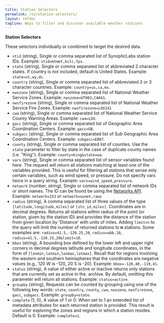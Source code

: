 ```yaml
---
title: Station Selectors
permalink: /v2/station-selectors/
layout: refdoc
tagline: Ways to filter and discover available weather stations
---
```


<!-- The following parameters can be used in the following APIs: -->

<!-- * [Time Series API][timeseries-api]
* [Latest API](../latest/)
* [Nearest Time API](../nearesttime/)
* [Precipitation API](../precipitation/)
* [Metadata API](../metadata/)
* [Latency API](../latency/)
* [Climatology API](../climatology/)
* [QC Segments API](../qcsegments/) -->

**Station Selectors**

These selectors individually or combined to target the desired data.

* `stid` (string), Single or comma separated list of SynopticLabs station IDs. Example: `stid=mtmet,kslc,fps`.
* `state` (string), Single or comma separated list of abbreviated 2 character states. If country is not included, default is United States. Example: `state=ut,wy,dc`.
* `country` (string), Single or comma separated list of abbreviated 2 or 3 character countries. Example: `country=us,ca,mx`.
* `nwszone` (string), Single or comma separated list of National Weather Service Zones. Example: `nwszone=UT003,CA041`.
* `nwsfirezone` (string), Single or comma separated list of National Weather Service Fire Zones. Example: `nwsfirezone=LOX241`
* `cwa` (string), Single or comma separated list of National Weather Service County Warning Areas. Example: `cwa=LOX`.
* `gacc` (string), Single or comma separated list of Geographic Area Coordination Centers. Example: `gacc=GB`.
* `subgacc` (string), Single or comma separated list of Sub Geographic Area Coordination Centers. Example: `subgacc=EB07`.
* `county` (string), Single or comma separated list of counties. Use the `state` parameter to filter by state in the case of duplicate county names (i.e. "King"). Example: `county=king&state=wa`.
* `vars` (string), Single or comma separated list of sensor variables found here. The request will return all stations matching at least one of the variables provided. This is useful for filtering all stations that sense only certain variables, such as wind speed, or pressure. Do not specify vars twice in a query string. Example: `vars=wind_speed,pressure`.
* `network` (number, string), Single or comma separated list of network IDs or short names. The ID can be found be using the [Networks API][network-api]. Example: `network=153` or `network=uunet,raws`
* `radius` (string), A comma separated list of three values of the type `[latitude,longitude,miles]` or `[stn_id,miles]`. Coordinates are in decimal degrees. Returns all stations within radius of the point (or station, given by the station ID) and provides the distance of the station from given location by 'Distance' with units of miles. Adding `limit=n` to the query will limit the number of returned stations to **n** stations. Some examples are: `radius=41.5,-120.25,20`, `radius=wbb,10`, `radius=41.5,-120.25,20&limit=10`.
* `bbox` (string), A bounding box defined by the lower left and upper right corners in decimal degrees latitude and longitude coordinates, in the form of `[lonmin,latmin,lonmax,latmax]`. Recall that for regions involving the western and southern hemispheres that the coordinates are negative values (e.g., 120 W is -120, 20 S is -20). Example: `bbox=-120,40,-119,41`.
* `status` (string), A value of either active or inactive returns only stations that are currently set as active in the. archive. By default, omitting this parameter will return all stations. Example: `status=active`.
* `groupby` (string), Requests can be counted by grouping using one of the following key words: `state`, `country`, `county`, `cwa`, `nwszone`, `nwsfirezone`, `gacc`, `subgacc`. Example: `groupby=state`.
* `complete` (1, 0), A value of 1 or 0. When set to 1 an extended list of metadata attributes for each returned station is provided. This result is useful for exploring the zones and regions in which a station resides. Default is 0. Example: `complete=1`.

<!-- Refs and Such -->

[timeseries-api]: ./timeseries/
[network-api]: ./networks/

